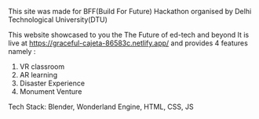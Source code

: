 This site was made for BFF(Build For Future) Hackathon organised by Delhi Technological University(DTU)

This website showcased to you the The Future of ed-tech and beyond
It is live at https://graceful-cajeta-86583c.netlify.app/ and provides 4 features namely :
1) VR classroom
2) AR learning
3) Disaster Experience 
4) Monument Venture

Tech Stack: Blender, Wonderland Engine, HTML, CSS, JS
